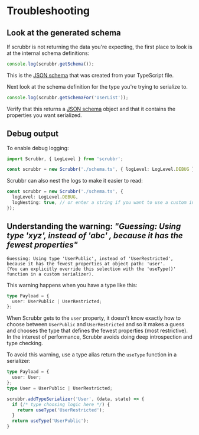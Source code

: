 # Troubleshooting

## Look at the generated schema

If scrubbr is not returning the data you're expecting, the first place to look is at the internal schema definitions:

```typescript
console.log(scrubbr.getSchema());
```

This is the [JSON schema](https://json-schema.org/understanding-json-schema/) that was created from your TypeScript file.

Next look at the schema definition for the type you're trying to serialize to.

```typescript
console.log(scrubbr.getSchemaFor('UserList'));
```

Verify that this returns a [JSON schema](https://json-schema.org/understanding-json-schema/) object and that it contains the properties you want serialized.

## Debug output

To enable debug logging:

```typescript
import Scrubbr, { LogLevel } from 'scrubbr';

const scrubbr = new Scrubbr('./schema.ts', { logLevel: LogLevel.DEBUG });
```

Scrubbr can also nest the logs to make it easier to read:

```typescript
const scrubbr = new Scrubbr('./schema.ts', {
  logLevel: LogLevel.DEBUG,
  logNesting: true, // or enter a string if you want to use a custom indention
});
```

## Understanding the warning: _"Guessing: Using type 'xyz', instead of 'abc' , because it has the fewest properties"_

```
Guessing: Using type 'UserPublic', instead of 'UserRestricted', because it has the fewest properties at object path: 'user'.
(You can explicitly override this selection with the 'useType()' function in a custom serializer).
```

This warning happens when you have a type like this:

```typescript
type Payload = {
  user: UserPublic | UserRestricted;
};
```

When Scrubbr gets to the `user` property, it doesn't know exactly how to choose between `UserPublic` and `UserRestricted` and so it makes a guess and chooses the type that defines the fewest properties (most restrictive). In the interest of performance, Scrubbr avoids doing deep introspection and type checking.

To avoid this warning, use a type alias return the `useType` function in a serializer:

```typescript
type Payload = {
  user: User;
};
type User = UserPublic | UserRestricted;
```

```typescript
scrubbr.addTypeSerializer('User', (data, state) => {
  if (/* type choosing logic here */) {
    return useType('UserRestricted');
  }
  return useType('UserPublic');
}
```
